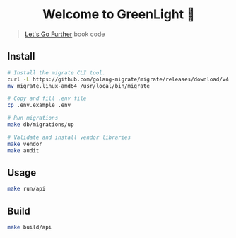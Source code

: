 <h1 align="center">Welcome to GreenLight 👋</h1>
<p>
</p>

> [Let's Go Further](https://lets-go-further.alexedwards.net/) book code

## Install

```sh
# Install the migrate CLI tool.
curl -L https://github.com/golang-migrate/migrate/releases/download/v4.15.1/migrate.linux-amd64.tar.gz | tar xvz
mv migrate.linux-amd64 /usr/local/bin/migrate

# Copy and fill .env file
cp .env.example .env

# Run migrations
make db/migrations/up

# Validate and install vendor libraries
make vendor
make audit
```

## Usage

```sh
make run/api
```

## Build

```sh
make build/api
```
